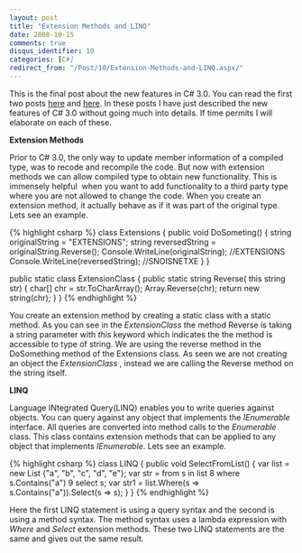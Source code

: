 ```yaml
---
layout: post
title: "Extension Methods and LINQ"
date: 2008-10-15
comments: true
disqus_identifier: 10
categories: [C#]
redirect_from: "/Post/10/Extension-Methods-and-LINQ.aspx/"
---
```

This is the final post about the new features in C# 3.0. You can read
the first two posts
[here](/2008/07/01/Automatic-Properties-and-Object-Initializers/)
and
[here](/2008/10/01/Type-Inference,-Anonymous-types-and-Lambda-Expressions/).
In these posts I have just described the new features of C# 3.0 without
going much into details. If time permits I will elaborate on each of
these.

**Extension Methods**

Prior to C# 3.0, the only way to update member information of a
compiled type, was to recode and recompile the code. But now with
extension methods we can allow compiled type to obtain new
functionality. This is immensely helpful  when you want to add
functionality to a third party type where you are not allowed to change
the code. When you create an extension method, it actually behave as if
it was part of the original type. Lets see an example.

{% highlight csharp %}
class Extensions
{
    public void DoSometing()
    {
        string originalString = "EXTENSIONS";
        string reversedString = originalString.Reverse();
        Console.WriteLine(originalString); //EXTENSIONS
        Console.WriteLine(reversedString); //SNOISNETXE
    }
}

public static class ExtensionClass
{
    public static string Reverse(
        this string str)
    {
        char[] chr = str.ToCharArray();
        Array.Reverse(chr);
        return new string(chr);
    }
}
{% endhighlight %}

You create an extension method by creating a static class with a static
method. As you can see in the *ExtensionClass* the method Reverse is
taking a string parameter with *this* keyword which indicates the the
method is accessible to type of string. We are using the reverse method
in the DoSomething method of the Extensions class. As seen we are not
creating an object the *ExtensionClass* , instead we are calling the
Reverse method on the string itself.

**LINQ**

Language INtegrated Query(LINQ) enables you to write queries against
objects. You can query against any object that implements the
*IEnumerable<T>* interface. All queries are converted into method
calls to the *Enumerable* class. This class contains extension methods
that can be applied to any object that implements *IEnumerable*. Lets
see an example.

{% highlight csharp %}
class LINQ
{
    public void SelectFromList()
    {
        var list = new List<string> {"a", "b", "c", "d", "e"};
        var str = from s in list 8 where s.Contains("a") 9 select s;
        var str1 = list.Where(s => s.Contains("a")).Select(s => s);
    }
}
{% endhighlight %}

Here the first LINQ statement is using a query syntax and the second is
using a method syntax. The method syntax uses a lambda expression with
*Where* and *Select* extension methods. These two LINQ statements are
the same and gives out the same result.

